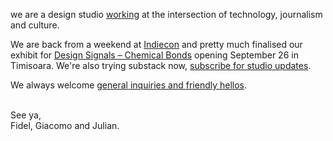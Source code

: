 we are a design studio [working](/projects) at the intersection of technology, journalism and culture.

We are back from a weekend at [Indiecon](https://www.indiecon-festival.com) and pretty much finalised our exhibit for [Design Signals – Chemical Bonds](https://faber.ro/eveniment/design-signals-expozitia-legaturi-chimice/) opening September 26 in Timisoara. We're also trying substack now, [subscribe for studio updates](https://krisenstab.substack.com).

We always welcome [general inquiries and friendly hellos](mailto:hi@thometnanni.net).
<br><br>

See ya, <br>
Fidel, Giacomo and Julian. <br>
